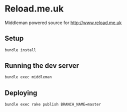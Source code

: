 # Reload.me.uk

Middleman powered source for <http://www.reload.me.uk>

## Setup

```sh
bundle install
```

## Running the dev server

```sh
bundle exec middleman
```

## Deploying

```sh
bundle exec rake publish BRANCH_NAME=master
```
